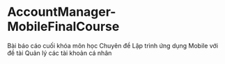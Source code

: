 # AccountManager-MobileFinalCourse
Bài báo cáo cuối khóa môn học Chuyên đề Lập trình ứng dụng Mobile với đề tài Quản lý các tài khoản cá nhân
